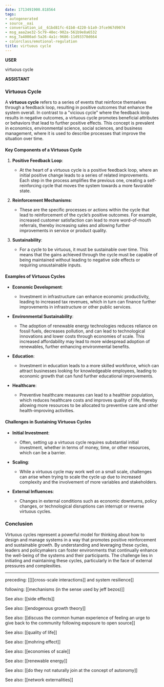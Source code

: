 ```yaml
---
date: 1713491900.818564
tags:
- autogenerated
- source__oai
- conversation_id__61bd81fc-61b8-4220-b1a9-3fce967d9074
- msg_aaa2ae32-5c79-48ec-902a-561b9e8a6532
- msg_7a4000ad-5a26-4a1c-9686-11d93370d664
- colorclass/emotional-regulation
title: virtuous cycle
---
```


**USER**

virtuous cycle


**ASSISTANT**

### Virtuous Cycle

A **virtuous cycle** refers to a series of events that reinforce themselves through a feedback loop, resulting in positive outcomes that enhance the system overall. In contrast to a "vicious cycle" where the feedback loop results in negative outcomes, a virtuous cycle promotes beneficial attributes or behaviors that lead to further positive effects. This concept is prevalent in economics, environmental science, social sciences, and business management, where it is used to describe processes that improve the situation over time.

#### Key Components of a Virtuous Cycle

1. **Positive Feedback Loop**:
   - At the heart of a virtuous cycle is a positive feedback loop, where an initial positive change leads to a series of related improvements. Each step in the process amplifies the previous one, creating a self-reinforcing cycle that moves the system towards a more favorable state.

2. **Reinforcement Mechanisms**:
   - These are the specific processes or actions within the cycle that lead to reinforcement of the cycle’s positive outcomes. For example, increased customer satisfaction can lead to more word-of-mouth referrals, thereby increasing sales and allowing further improvements in service or product quality.

3. **Sustainability**:
   - For a cycle to be virtuous, it must be sustainable over time. This means that the gains achieved through the cycle must be capable of being maintained without leading to negative side effects or requiring unsustainable inputs.

#### Examples of Virtuous Cycles

- **Economic Development**:
   - Investment in infrastructure can enhance economic productivity, leading to increased tax revenues, which in turn can finance further improvements in infrastructure or other public services.

- **Environmental Sustainability**:
   - The adoption of renewable energy technologies reduces reliance on fossil fuels, decreases pollution, and can lead to technological innovations and lower costs through economies of scale. This increased affordability may lead to more widespread adoption of renewables, further enhancing environmental benefits.

- **Education**:
   - Investment in education leads to a more skilled workforce, which can attract businesses looking for knowledgeable employees, leading to economic growth that can fund further educational improvements.

- **Healthcare**:
   - Preventive healthcare measures can lead to a healthier population, which reduces healthcare costs and improves quality of life, thereby allowing more resources to be allocated to preventive care and other health-improving activities.

#### Challenges in Sustaining Virtuous Cycles

- **Initial Investment**:
   - Often, setting up a virtuous cycle requires substantial initial investment, whether in terms of money, time, or other resources, which can be a barrier.

- **Scaling**:
   - While a virtuous cycle may work well on a small scale, challenges can arise when trying to scale the cycle up due to increased complexity and the involvement of more variables and stakeholders.

- **External Influences**:
   - Changes in external conditions such as economic downturns, policy changes, or technological disruptions can interrupt or reverse virtuous cycles.

### Conclusion

Virtuous cycles represent a powerful model for thinking about how to design and manage systems in a way that promotes positive reinforcement and sustainable growth. By understanding and leveraging these cycles, leaders and policymakers can foster environments that continually enhance the well-being of the systems and their participants. The challenge lies in initiating and maintaining these cycles, particularly in the face of external pressures and complexities.


---

preceding: [[[[cross-scale interactions]] and system resilience]]  


following: [[mechanisms (in the sense used by jeff bezos)]]

See also: [[side effects]]


See also: [[endogenous growth theory]]


See also: [[discuss the common human experience of feeling an urge to give back to the community following exposure to open source]]


See also: [[quality of life]]


See also: [[mohring effect]]


See also: [[economies of scale]]


See also: [[renewable energy]]


See also: [[do they not naturally join at the concept of autonomy]]


See also: [[network externalities]]